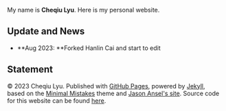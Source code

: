 My name is **Cheqiu Lyu**. Here is my personal website. 

## Update and News

- **Aug 2023: **Forked Hanlin Cai and start to edit



## Statement

© 2023 Cheqiu Lyu. Published with [GitHub Pages](https://pages.github.com/), powered by [Jekyll](https://jekyllrb.com/), based on the [Minimal Mistakes](https://mademistakes.com/) theme and [Jason Ansel's site](https://github.com/jansel/jansel.github.io). Source code for this website can be found [here](https://github.com/StickLyu/StickLyu.github.io).

